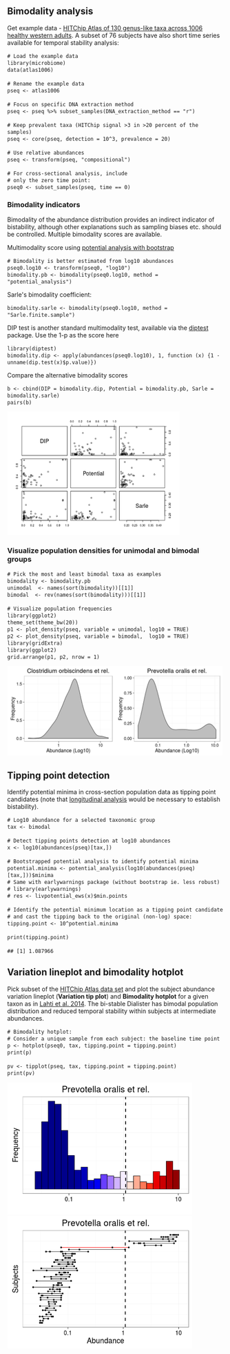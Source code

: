 <!--
  %\VignetteEngine{knitr::rmarkdown}
  %\VignetteIndexEntry{microbiome tutorial - stability}
  %\usepackage[utf8]{inputenc}
  %\VignetteEncoding{UTF-8}  
-->
Bimodality analysis
-------------------

Get example data - [HITChip Atlas of 130 genus-like taxa across 1006
healthy western
adults](http://www.nature.com/ncomms/2014/140708/ncomms5344/full/ncomms5344.html).
A subset of 76 subjects have also short time series available for
temporal stability analysis:

    # Load the example data
    library(microbiome)
    data(atlas1006)

    # Rename the example data
    pseq <- atlas1006

    # Focus on specific DNA extraction method
    pseq <- pseq %>% subset_samples(DNA_extraction_method == "r")

    # Keep prevalent taxa (HITChip signal >3 in >20 percent of the samples)
    pseq <- core(pseq, detection = 10^3, prevalence = 20)

    # Use relative abundances
    pseq <- transform(pseq, "compositional")

    # For cross-sectional analysis, include
    # only the zero time point:
    pseq0 <- subset_samples(pseq, time == 0)

### Bimodality indicators

Bimodality of the abundance distribution provides an indirect indicator
of bistability, although other explanations such as sampling biases etc.
should be controlled. Multiple bimodality scores are available.

Multimodality score using [potential analysis with
bootstrap](http://www.nature.com/ncomms/2014/140708/ncomms5344/full/ncomms5344.html)

    # Bimodality is better estimated from log10 abundances
    pseq0.log10 <- transform(pseq0, "log10")
    bimodality.pb <- bimodality(pseq0.log10, method = "potential_analysis")

Sarle's bimodality coefficient:

    bimodality.sarle <- bimodality(pseq0.log10, method = "Sarle.finite.sample")

DIP test is another standard multimodality test, available via the
[diptest](https://cran.r-project.org/web/packages/diptest/index.html)
package. Use the 1-p as the score here

    library(diptest)
    bimodality.dip <- apply(abundances(pseq0.log10), 1, function (x) {1 - unname(dip.test(x)$p.value)})

Compare the alternative bimodality scores

    b <- cbind(DIP = bimodality.dip, Potential = bimodality.pb, Sarle = bimodality.sarle)
    pairs(b)

<img src="Bimodality_files/figure-markdown_strict/bimodalitycomp-1.png" width="400px" />

### Visualize population densities for unimodal and bimodal groups

    # Pick the most and least bimodal taxa as examples
    bimodality <- bimodality.pb
    unimodal  <- names(sort(bimodality))[[1]]
    bimodal  <- rev(names(sort(bimodality)))[[1]]

    # Visualize population frequencies
    library(ggplot2)
    theme_set(theme_bw(20))
    p1 <- plot_density(pseq, variable = unimodal, log10 = TRUE) 
    p2 <- plot_density(pseq, variable = bimodal,  log10 = TRUE) 
    library(gridExtra)
    library(ggplot2)
    grid.arrange(p1, p2, nrow = 1)

<img src="Bimodality_files/figure-markdown_strict/stability2-1.png" width="500px" />

Tipping point detection
-----------------------

Identify potential minima in cross-section population data as tipping
point candidates (note that [longitudinal analysis](Stability.md) would
be necessary to establish bistability).

    # Log10 abundance for a selected taxonomic group
    tax <- bimodal

    # Detect tipping points detection at log10 abundances 
    x <- log10(abundances(pseq)[tax,])

    # Bootstrapped potential analysis to identify potential minima
    potential.minima <- potential_analysis(log10(abundances(pseq)[tax,]))$minima
    # Same with earlywarnings package (without bootstrap ie. less robust)
    # library(earlywarnings)
    # res <- livpotential_ews(x)$min.points

    # Identify the potential minimum location as a tipping point candidate
    # and cast the tipping back to the original (non-log) space:
    tipping.point <- 10^potential.minima

    print(tipping.point)

    ## [1] 1.087966

Variation lineplot and bimodality hotplot
-----------------------------------------

Pick subset of the [HITChip Atlas data
set](http://doi.org/10.5061/dryad.pk75d) and plot the subject abundance
variation lineplot (**Variation tip plot**) and **Bimodality hotplot**
for a given taxon as in [Lahti et al.
2014](http://www.nature.com/ncomms/2014/140708/ncomms5344/full/ncomms5344.html).
The bi-stable Dialister has bimodal population distribution and reduced
temporal stability within subjects at intermediate abundances.

    # Bimodality hotplot:
    # Consider a unique sample from each subject: the baseline time point 
    p <- hotplot(pseq0, tax, tipping.point = tipping.point)
    print(p)

    pv <- tipplot(pseq, tax, tipping.point = tipping.point)
    print(pv)

<img src="Bimodality_files/figure-markdown_strict/stability-variationplot-1.png" width="430px" /><img src="Bimodality_files/figure-markdown_strict/stability-variationplot-2.png" width="430px" />
